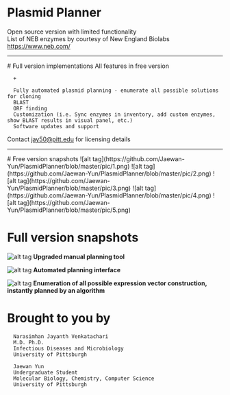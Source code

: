 # Plasmid Planner
Open source version with limited functionality
<br>
List of NEB enzymes by courtesy of New England Biolabs <https://www.neb.com/>
<hr>
# Full version implementations
      All features in free version
      
      +
      
      Fully automated plasmid planning - enumerate all possible solutions for cloning
      BLAST
      ORF finding
      Customization (i.e. Sync enzymes in inventory, add custom enzymes, show BLAST results in visual panel, etc.)
      Software updates and support
      
Contact jay50@pitt.edu for licensing details
<hr>
# Free version snapshots
![alt tag](https://github.com/Jaewan-Yun/PlasmidPlanner/blob/master/pic/1.png)
![alt tag](https://github.com/Jaewan-Yun/PlasmidPlanner/blob/master/pic/2.png)
![alt tag](https://github.com/Jaewan-Yun/PlasmidPlanner/blob/master/pic/3.png)
![alt tag](https://github.com/Jaewan-Yun/PlasmidPlanner/blob/master/pic/4.png)
![alt tag](https://github.com/Jaewan-Yun/PlasmidPlanner/blob/master/pic/5.png)
<br>

# Full version snapshots
![alt tag](https://github.com/Jaewan-Yun/PlasmidPlanner/blob/master/pic/6.png)
<b>Upgraded manual planning tool</b>
<br>

![alt tag](https://github.com/Jaewan-Yun/PlasmidPlanner/blob/master/pic/7.png)
<b>Automated planning interface</b>
<br>

![alt tag](https://github.com/Jaewan-Yun/PlasmidPlanner/blob/master/pic/8.png)
<b>Enumeration of all possible expression vector construction, instantly planned by an algorithm</b>
<br>

# Brought to you by
      Narasimhan Jayanth Venkatachari
      M.D. Ph.D.
      Infectious Diseases and Microbiology
      University of Pittsburgh
      
      Jaewan Yun
      Undergraduate Student
      Molecular Biology, Chemistry, Computer Science
      University of Pittsburgh
